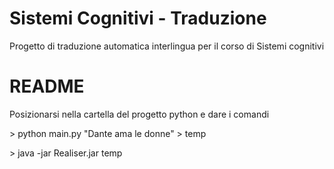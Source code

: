 Sistemi Cognitivi - Traduzione
=================

Progetto di traduzione automatica interlingua per il corso di Sistemi cognitivi

# README

Posizionarsi nella cartella del progetto python e dare i comandi

\> python main.py "Dante ama le donne" > temp

\> java -jar Realiser.jar temp